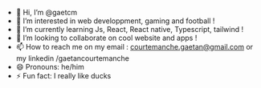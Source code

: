 - 👋 Hi, I’m @gaetcm
- 👀 I’m interested in web developpment, gaming and football !
- 🌱 I’m currently learning Js, React, React native, Typescript, tailwind !
- 💞️ I’m looking to collaborate on cool website and apps !
- 📫 How to reach me on my email : courtemanche.gaetan@gmail.com or my linkedin /gaetancourtemanche
- 😄 Pronouns: he/him
- ⚡ Fun fact: I really like ducks

<!---
gaetcm/gaetcm is a ✨ special ✨ repository because its `README.md` (this file) appears on your GitHub profile.
You can click the Preview link to take a look at your changes.
--->
